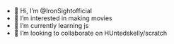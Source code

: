 - 👋 Hi, I’m @IronSightofficial
- 👀 I’m interested in making movies
- 🌱 I’m currently learning js
- 💞️ I’m looking to collaborate on HUntedskelly/scratch
<!---
IronSightofficial/IronSightofficial is a ✨ special ✨ repository because its `README.md` (this file) appears on your GitHub profile.
You can click the Preview link to take a look at your changes.
--->
